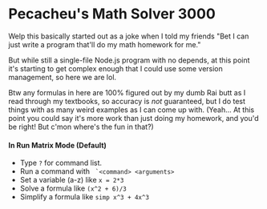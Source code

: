 # Pecacheu's Math Solver 3000
Welp this basically started out as a joke when I told my friends "Bet I can just write a program that'll do my math homework for me."

But while still a single-file Node.js program with no depends, at this point it's starting to get complex enough that I could use some version management, so here we are lol.

Btw any formulas in here are 100% figured out by my dumb Rai butt as I read through my textbooks, so accuracy is *not* guaranteed, but I do test things with as many weird examples as I can come up with. (Yeah... At this point you could say it's more work than just doing my homework, and you'd be right! But c'mon where's the fun in that?)

#### In Run Matrix Mode (Default)
- Type `?` for command list.
- Run a command with `` `<command> <arguments>``
- Set a variable (a-z) like `x = 2*3`
- Solve a formula like `(x^2 + 6)/3`
- Simplify a formula like `simp x^3 + 4x^3`